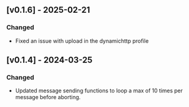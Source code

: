 ## [v0.1.6] - 2025-02-21

### Changed

- Fixed an issue with upload in the dynamichttp profile

## [v0.1.4] - 2024-03-25

### Changed

- Updated message sending functions to loop a max of 10 times per message before aborting. 
